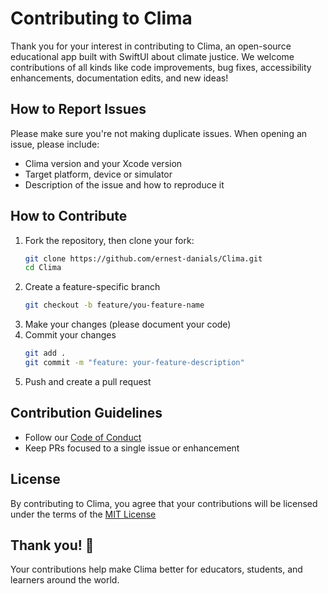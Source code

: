 # Contributing to Clima
Thank you for your interest in contributing to Clima, an open-source educational app built with SwiftUI about climate justice.
We welcome contributions of all kinds like code improvements, bug fixes, accessibility enhancements, documentation edits, and new ideas!

## How to Report Issues
Please make sure you're not making duplicate issues. When opening an issue, please include:
- Clima version and your Xcode version
- Target platform, device or simulator
- Description of the issue and how to reproduce it

## How to Contribute
1. Fork the repository, then clone your fork:
   ```bash
   git clone https://github.com/ernest-danials/Clima.git
   cd Clima
   ```
2. Create a feature-specific branch
   ```bash
   git checkout -b feature/you-feature-name
   ```
3. Make your changes (please document your code)
4. Commit your changes
   ```bash
   git add .
   git commit -m "feature: your-feature-description"
5. Push and create a pull request

## Contribution Guidelines
- Follow our [Code of Conduct](CODE_OF_CONDUCT.md)
- Keep PRs focused to a single issue or enhancement

## License
By contributing to Clima, you agree that your contributions will be licensed under the terms of the [MIT License](LICENSE)

## Thank you! 🙏
Your contributions help make Clima better for educators, students, and learners around the world.
   
